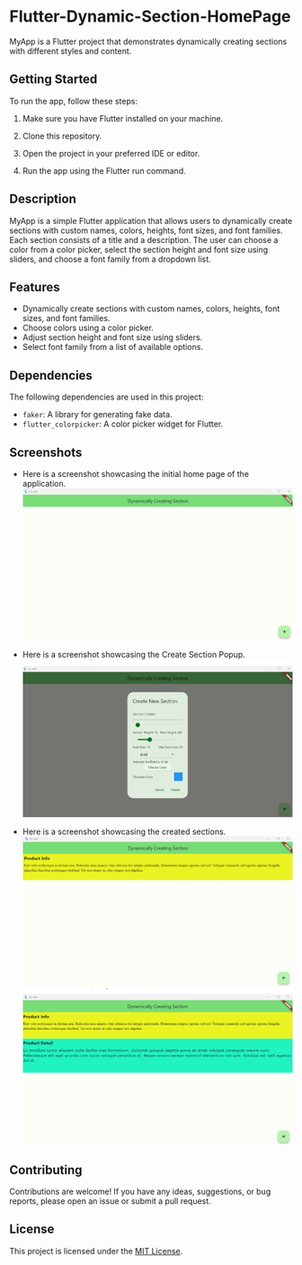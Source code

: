 # Flutter-Dynamic-Section-HomePage

MyApp is a Flutter project that demonstrates dynamically creating sections with different styles and content.

## Getting Started

To run the app, follow these steps:

1. Make sure you have Flutter installed on your machine.

2. Clone this repository.

3. Open the project in your preferred IDE or editor.

4. Run the app using the Flutter run command.

## Description

MyApp is a simple Flutter application that allows users to dynamically create sections with custom names, colors, heights, font sizes, and font families. Each section consists of a title and a description. The user can choose a color from a color picker, select the section height and font size using sliders, and choose a font family from a dropdown list.

## Features

- Dynamically create sections with custom names, colors, heights, font sizes, and font families.
- Choose colors using a color picker.
- Adjust section height and font size using sliders.
- Select font family from a list of available options.

## Dependencies

The following dependencies are used in this project:

- `faker`: A library for generating fake data.
- `flutter_colorpicker`: A color picker widget for Flutter.

## Screenshots

- Here is a screenshot showcasing the initial home page of the application.
  ![Alt text](./images/image1.png)
- Here is a screenshot showcasing the Create Section Popup.
  ![Alt text](./images/image2.png)

- Here is a screenshot showcasing the created sections.
  ![Alt text](./images/image3.png)
  ![Alt text](./images/image4.png)

## Contributing

Contributions are welcome! If you have any ideas, suggestions, or bug reports, please open an issue or submit a pull request.

## License

This project is licensed under the [MIT License](LICENSE).
